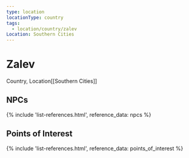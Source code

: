 ```yaml
---
type: location
locationType: country
tags:
  - location/country/zalev
Location: Southern Cities
---
```


# Zalev
Country, <span class="dataview inline-field"><span class="inline-field-key">Location</span><span class="inline-field-value">[[Southern Cities]]</span></span>

## NPCs

{% include 'list-references.html', reference_data: npcs %}

## Points of Interest

{% include 'list-references.html', reference_data: points_of_interest %}
